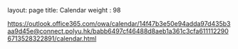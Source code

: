 layout: page
title: Calendar
weight : 98

https://outlook.office365.com/owa/calendar/14f47b3e50e94adda97d435b3aa9d45e@connect.polyu.hk/babb6497cf46488d8aeb1a361c3cfa6111122906713528322891/calendar.html
